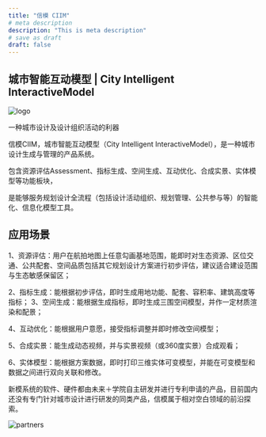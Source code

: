 ```yaml
---
title: "信模 CIIM"
# meta description
description: "This is meta description"
# save as draft
draft: false
---
```


## 城市智能互动模型 | City Intelligent InteractiveModel


![logo](/images/ciim/logo.gif)

一种城市设计及设计组织活动的利器

信模CIIM，城市智能互动模型（City Intelligent InteractiveModel），是一种城市设计生成与管理的产品系统。

包含资源评估Assessment、指标生成、空间生成、互动优化、合成实景、实体模型等功能板块，

是能够服务规划设计全流程（包括设计活动组织、规划管理、公共参与等）的智能化、信息化模型工具。



## 应用场景

1、资源评估：用户在航拍地图上任意勾画基地范围，能即时对生态资源、区位交通、公共配套、空间品质包括其它规划设计方案进行初步评估，建议适合建设范围与生态敏感保留区；


2、指标生成：能根据初步评估，即时生成用地功能、配套、容积率、建筑高度等指标；
3、空间生成：能根据生成指标，即时生成三围空间模型，并作一定材质渲染和配景；


4、互动优化：能根据用户意愿，接受指标调整并即时修改空间模型；



5、合成实景：能生成动态视频，并与实景视频（或360度实景）合成观看；



6、实体模型：能根据方案数据，即时打印三维实体可变模型，并能在可变模型和数据之间进行双向关联和修改。


新模系统的软件、硬件都由未来＋学院自主研发并进行专利申请的产品，目前国内还没有专门针对城市设计进行研发的同类产品，信模属于相对空白领域的前沿探索。



![partners](/images/ciim/ciim-uabb-2019.webp "Partners")